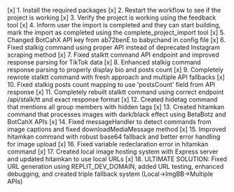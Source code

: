 [x] 1. Install the required packages
[x] 2. Restart the workflow to see if the project is working
[x] 3. Verify the project is working using the feedback tool
[x] 4. Inform user the import is completed and they can start building, mark the import as completed using the complete_project_import tool
[x] 5. Changed BotCahX API key from ab72benE to babychand in config file
[x] 6. Fixed stalkig command using proper API instead of deprecated Instagram scraping method
[x] 7. Fixed stalktt command API endpoint and improved response parsing for TikTok data
[x] 8. Enhanced stalkig command response parsing to properly display bio and posts count
[x] 9. Completely rewrote stalktt command with fresh approach and multiple API fallbacks
[x] 10. Fixed stalkig posts count mapping to use 'postsCount' field from API response
[x] 11. Completely rebuilt stalktt command using correct endpoint /api/stalk/tt and exact response format
[x] 12. Created hidetag command that mentions all group members with hidden tags
[x] 13. Created hitamkan command that processes images with dark/black effect using BetaBotz and BotCahX APIs
[x] 14. Fixed messageHandler to detect commands from image captions and fixed downloadMediaMessage method
[x] 15. Improved hitamkan command with robust base64 fallback and better error handling for image upload
[x] 16. Fixed variable redeclaration error in hitamkan command
[x] 17. Created local image hosting system with Express server and updated hitamkan to use local URLs
[x] 18. ULTIMATE SOLUTION: Fixed URL generation using REPLIT_DEV_DOMAIN, added URL testing, enhanced debugging, and created triple fallback system (Local→ImgBB→Multiple APIs)
